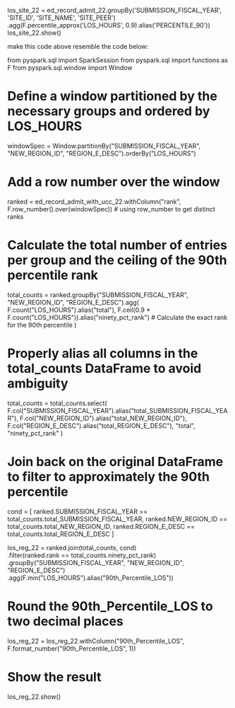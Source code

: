los_site_22 = ed_record_admit_22.groupBy('SUBMISSION_FISCAL_YEAR', 'SITE_ID', 'SITE_NAME', 'SITE_PEER') \
                          .agg(F.percentile_approx('LOS_HOURS', 0.9).alias('PERCENTILE_90'))
los_site_22.show()


make this code above resemble the code below:

from pyspark.sql import SparkSession
from pyspark.sql import functions as F
from pyspark.sql.window import Window

# Define a window partitioned by the necessary groups and ordered by LOS_HOURS
windowSpec = Window.partitionBy("SUBMISSION_FISCAL_YEAR", "NEW_REGION_ID", "REGION_E_DESC").orderBy("LOS_HOURS")

# Add a row number over the window
ranked = ed_record_admit_with_ucc_22.withColumn("rank", F.row_number().over(windowSpec))  # using row_number to get distinct ranks

# Calculate the total number of entries per group and the ceiling of the 90th percentile rank
total_counts = ranked.groupBy("SUBMISSION_FISCAL_YEAR", "NEW_REGION_ID", "REGION_E_DESC").agg(
    F.count("LOS_HOURS").alias("total"),
    F.ceil(0.9 * F.count("LOS_HOURS")).alias("ninety_pct_rank")  # Calculate the exact rank for the 90th percentile
)

# Properly alias all columns in the total_counts DataFrame to avoid ambiguity
total_counts = total_counts.select(
    F.col("SUBMISSION_FISCAL_YEAR").alias("total_SUBMISSION_FISCAL_YEAR"),
    F.col("NEW_REGION_ID").alias("total_NEW_REGION_ID"),
    F.col("REGION_E_DESC").alias("total_REGION_E_DESC"),
    "total",
    "ninety_pct_rank"
)

# Join back on the original DataFrame to filter to approximately the 90th percentile
cond = [
    ranked.SUBMISSION_FISCAL_YEAR == total_counts.total_SUBMISSION_FISCAL_YEAR,
    ranked.NEW_REGION_ID == total_counts.total_NEW_REGION_ID,
    ranked.REGION_E_DESC == total_counts.total_REGION_E_DESC
]

los_reg_22 = ranked.join(total_counts, cond)\
    .filter(ranked.rank == total_counts.ninety_pct_rank)\
    .groupBy("SUBMISSION_FISCAL_YEAR", "NEW_REGION_ID", "REGION_E_DESC")\
    .agg(F.min("LOS_HOURS").alias("90th_Percentile_LOS"))

# Round the 90th_Percentile_LOS to two decimal places
los_reg_22 = los_reg_22.withColumn("90th_Percentile_LOS", F.format_number("90th_Percentile_LOS", 1))

# Show the result
los_reg_22.show()
